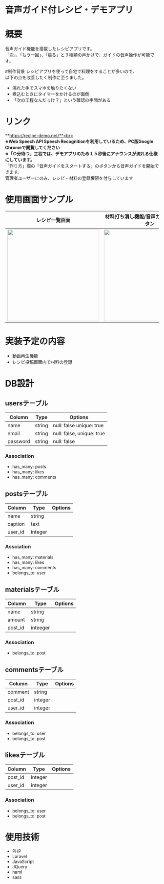 # 音声ガイド付レシピ・デモアプリ

# 概要
音声ガイド機能を搭載したレシピアプリです。<br>
「次」、「もう一回」、「戻る」と３種類の声かけで、ガイドの音声操作が可能です。<br>

#制作背景
レシピアプリを使って自宅で料理をすることが多いので、<br>
以下の点を改善したく制作に至りました。
- 濡れた手でスマホを触りたくない
- 煮込むときにタイマーをかけるのが面倒
- 「次の工程なんだっけ？」という確認の手間がある

# リンク
**https://recipe-demo.net/**<br>
<br> 
**※Web Speech API Speech Recognitionを利用しているため、PC版Google Chromeで閲覧してください**<br>
**※「○分待つ」工程では、デモアプリのため１５秒後にアナウンスが流れる仕様にしています。**<br>
「作り方」欄の「音声ガイドをスタートする」のボタンから音声ガイドを開始できます。<br>
管理者ユーザーにのみ、レシピ・材料の登録権限を付与しています

# 使用画面サンプル
| レシピ一覧画面 | 材料打ち消し機能/音声ガイドスタートボタン | ガイド操作説明画面 |
----|----|----
| <img src="https://i.gyazo.com/783f9f7cc97ed71b66b5008461331ce0.jpg" width="300px"> | <img src="https://i.gyazo.com/28d7ac87f25ea56e59d7a22aa97e1f46.png" width="300px"> | <img src="https://i.gyazo.com/759b41304829b5756f524e85c0d4f9d8.png" width="300px"> |

# 実装予定の内容
- 動画再生機能
- レシピ投稿画面内で材料の登録

# DB設計
## usersテーブル
|Column|Type|Options|
|------|----|-------|
|name|string|null: false unique: true|
|email|string|null: false, unique: true|
|password|string|null: false|
### Association
- has_many: posts
- has_many: likes
- has_many: comments

## postsテーブル
|Column|Type|Options|
|------|----|-------|
|name|string||
|caption|text||
|user_id|integer||
### Assciation
- has_many: materials
- has_many: likes
- has_many: comments
- belongs_to: user

## materialsテーブル
|Column|Type|Options|
|------|----|-------|
|name|string||
|amount|string||
|post_id|inteeger||
### Association
- belongs_to: post

## commentsテーブル
|Column|Type|Options|
|------|----|-------|
|comment|string||
|post_id|integer||
|user_id|integer||
### Association
- belongs_to: user
- belongs_to: post

## likesテーブル
|Column|Type|Options|
|------|----|-------|
|post_id|integer||
|user_id|integer||
### Association
- belongs_to: user
- belongs_to: post

# 使用技術
- PHP
- Laravel
- JavaScript
- JQuery
- haml
- sass
